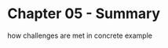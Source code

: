 <span>Chapter 05 - Summary</span> 
=================================

how challenges are met in concrete example
